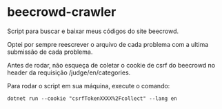 # beecrowd-crawler

Script para buscar e baixar meus códigos do site beecrowd.

Optei por sempre reescrever o arquivo de cada problema com a ultima submissão de cada problema.

Antes de rodar, não esqueça de coletar o cookie de csrf do beecrowd no header da requisição /judge/en/categories.

Para rodar o script em sua máquina, execute o comando:

```shell
dotnet run --cookie "csrfTokenXXXX%2Fcollect" --lang en
```
